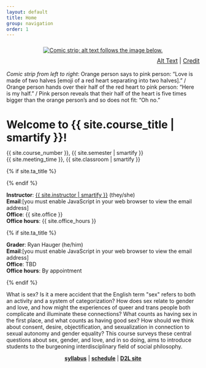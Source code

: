 ```yaml
---
layout: default
title: Home
group: navigation
order: 1
---
```


<p style="margin-top: 1.5rem;" align="center"><a href="https://webcomicname.com/post/615550458383286272"><img class="img-fluid" src="https://64.media.tumblr.com/824f4191f085d5ce4d399d0f2d5e0fd7/235a3357fa7d461d-f3/s2048x3072/5ba76fe75121dce8cdb285d68a58b824306a9be7.png" alt="Comic strip; alt text follows the image below."></a></p>

<p style="text-align: right; margin-top: -0.25rem; margin-bottom:1rem; font-size: 0.95rem;"><a data-bs-toggle="collapse" href="#comic" role="button" aria-expanded="false" aria-controls="comic">Alt Text</a> | <a href="https://webcomicname.com/post/615550458383286272" target="_blank" rel="noopener noreferrer">Credit</a></p>
<div class="collapse" id="comic">
  <div class="card card-body">
    <p><em>Comic strip from left to right</em>: Orange person says to pink person: “Love is made of two halves [emoji of a red heart separating into two halves].” / Orange person hands over their half of the red heart to pink person: “Here is my half.” / Pink person reveals that their half of the heart is five times bigger than the orange person’s and so does not fit: “Oh no.”</p>
  </div>
</div>

<h1 style="margin-bottom: 0.875rem;">Welcome to {{ site.course_title | smartify }}!</h1>

{{ site.course_number }}, {{ site.semester | smartify }}\
{{ site.meeting_time }}, {{ site.classroom | smartify }}

{% if site.ta_title %}
<div class="row no-gutters gx-0">
  <div class="col-12 col-md-6">
{% endif %}
    <script language="JavaScript" type="text/javascript">
      var g = "edu";
      var o = "arizona";
      var c = ".";
      var a = "din";
      var t = " ";
      var s = "@";
      document.write("<p><strong>Instructor</strong>: <a href='{{ site.instructor_website }}'>{{ site.instructor | smartify }}</a> (they/she)<br /><strong>Email</strong>:" + t + "<a href='" + "mail" + "to:" + a + s + o + c + g + "'>" + a + s + o + c + g + "</a><br /><strong>Office</strong>: {{ site.office }}<br /><strong>Office hours</strong>: {{ site.office_hours }}<br />" + "</p>");
    </script>
    <noscript><p><strong>Instructor</strong>: <a href='{{ site.instructor_website }}'>{{ site.instructor | smartify }}</a> (they/she)<br /><strong>Email</strong>:[you must enable JavaScript in your web browser to view the email address]<br /><strong>Office</strong>: {{ site.office }}<br /><strong>Office hours</strong>: {{ site.office_hours }}<br /></p></noscript>
{% if site.ta_title %}
  </div>

  <div class="col-12 col-md-6">
    <script language="JavaScript" type="text/javascript">
      var g = "edu";
      var o = "arizona";
      var c = ".";
      var i = "{{ site.ta_netid }}";
      var t = " ";
      var s = "@";
      document.write("<p><strong>{{ site.ta_title}}</strong>: {{ site.ta_name | smartify }}<br /><strong>Email</strong>:" + t + "<a href='" + "mail" + "to:" + i + s + o + c + g + "'>" + i + s + o + c + g + "</a><br /><strong>Office</strong>: {{ site.ta_office }}<br /><strong>Office hours</strong>: {{ site.ta_office_hours }}<br />" + "</p>");
    </script>
    <noscript><p><strong>Grader</strong>: Ryan Hauger (he/him)<br /><strong>Email</strong>:[you must enable JavaScript in your web browser to view the email address]<br /><strong>Office</strong>: TBD<br /><strong>Office hours</strong>: By appointment<br /></p></noscript>
  </div>
</div>
{% endif %}

What is sex? Is it a mere accident that the English term "sex" refers to both an activity and a system of categorization? How does sex relate to gender and love, and how might the experiences of queer and trans people both complicate and illuminate these connections? What counts as having sex in the first place, and what counts as having good sex? How should we think about consent, desire, objectification, and sexualization in connection to sexual autonomy and gender equality? This course surveys these central questions about sex, gender, and love, and in so doing, aims to introduce students to the burgeoning interdisciplinary field of social philosophy.

<p align="center"><strong><a href="{{ site.baseurl }}{% link syllabus.md %}">syllabus</a></strong> &#124; <strong><a href="{{ site.baseurl }}{% link schedule.html %}">schedule</a></strong> &#124; <strong><a href="{{ site.learning_site}}">D2L site</a></strong></p>